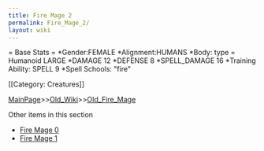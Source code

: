 ```yaml
---
title: Fire Mage 2
permalink: Fire_Mage_2/
layout: wiki
---
```

= Base Stats =
*Gender:FEMALE
*Alignment:HUMANS
*Body: type = Humanoid LARGE 
*DAMAGE 12
*DEFENSE 8
*SPELL_DAMAGE 16
*Training Ability: SPELL 9 
*Spell Schools: &quot;fire&quot; 

[[Category: Creatures]]

[MainPage](/keeperrl_wiki/ "wikilink")>>[Old_Wiki](/keeperrl_wiki/Old_Wiki "wikilink")>>[Old_Fire_Mage](/keeperrl_wiki/Old_Fire_Mage "wikilink")

Other items in this section
-    [Fire Mage 0](/keeperrl_wiki/Fire_Mage_0 "wikilink")
-    [Fire Mage 1](/keeperrl_wiki/Fire_Mage_1 "wikilink")
